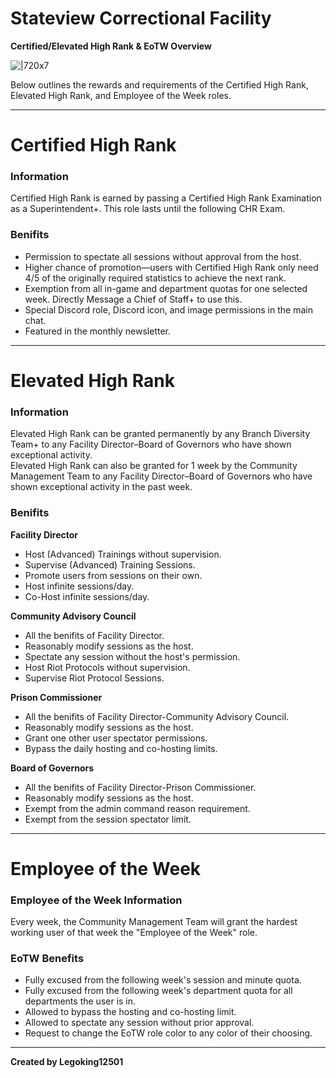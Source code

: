 # **Stateview Correctional Facility**
**Certified/Elevated High Rank & EoTW Overview**

![|720x7](upload://dKMei7dM4sB9JlFMy9V7oxqKAb "short line")

Below outlines the rewards and requirements of the Certified High Rank, Elevated High Rank, and Employee of the Week roles.

---

# **Certified High Rank**
### **Information**
Certified High Rank is earned by passing a Certified High Rank Examination as a Superintendent+. This role lasts until the following CHR Exam.

### **Benifits**
* Permission to spectate all sessions without approval from the host.  
* Higher chance of promotion—users with Certified High Rank only need 4/5 of the originally required statistics to achieve the next rank.
* Exemption from all in-game and department quotas for one selected week. Directly Message a Chief of Staff+ to use this.
* Special Discord role, Discord icon, and image permissions in the main chat.
* Featured in the monthly newsletter.

---

# **Elevated High Rank**
### **Information**
Elevated High Rank can be granted permanently by any Branch Diversity Team+ to any Facility Director–Board of Governors who have shown exceptional activity.  
Elevated High Rank can also be granted for 1 week by the Community Management Team to any Facility Director–Board of Governors who have shown exceptional activity in the past week.

### **Benifits**
**Facility Director**
* Host (Advanced) Trainings without supervision.
* Supervise (Advanced) Training Sessions.
* Promote users from sessions on their own.
* Host infinite sessions/day.
* Co-Host infinite sessions/day.

**Community Advisory Council**
* All the benifits of Facility Director.
* Reasonably modify sessions as the host.
* Spectate any session without the host's permission.
* Host Riot Protocols without supervision.
* Supervise Riot Protocol Sessions.

**Prison Commissioner**
* All the benifits of Facility Director-Community Advisory Council.
* Reasonably modify sessions as the host.  
* Grant one other user spectator permissions.
* Bypass the daily hosting and co-hosting limits.

**Board of Governors**
* All the benifits of Facility Director-Prison Commissioner.
* Reasonably modify sessions as the host.  
* Exempt from the admin command reason requirement.
* Exempt from the session spectator limit.

---

# **Employee of the Week**
### **Employee of the Week Information**
Every week, the Community Management Team will grant the hardest working user of that week the "Employee of the Week" role.  

### **EoTW Benefits**
* Fully excused from the following week's session and minute quota.  
* Fully excused from the following week's department quota for all departments the user is in.
* Allowed to bypass the hosting and co-hosting limit.
* Allowed to spectate any session without prior approval.
* Request to change the EoTW role color to any color of their choosing.

---

**Created by Legoking12501**
